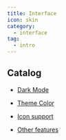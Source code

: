 ```yaml
---
title: Interface
icon: skin
category:
  - interface
tag:
  - intro
---
```


## Catalog

- [Dark Mode](dark-mode.md)

- [Theme Color](theme-color.md)

- [Icon support](icon.md)

- [Other features](others.md)
